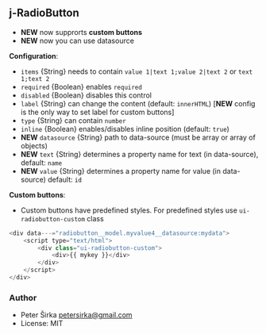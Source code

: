 ## j-RadioButton

- __NEW__ now supprorts __custom buttons__
- __NEW__ now you can use datasource

__Configuration__:

- `items` {String} needs to contain `value 1|text 1;value 2|text 2` or `text 1;text 2`
- `required` {Boolean} enables `required`
- `disabled` {Boolean} disables this control
- `label` {String} can change the content (default: `innerHTML`) [__NEW__ config is the only way to set label for custom buttons]
- `type` {String} can contain `number`
- `inline` {Boolean} enables/disables inline position (default: `true`)
- __NEW__ `datasource` {String} path to data-source (must be array or array of objects)
- __NEW__ `text` {String} determines a property name for text (in data-source), default: `name`
- __NEW__ `value` {String} determines a property name for value (in data-source) default: `id`

__Custom buttons__:

- Custom buttons have predefined styles. For predefined styles use `ui-radiobutton-custom` class

```javascript
<div data---="radiobutton__model.myvalue4__datasource:mydata">
	<script type="text/html">
		<div class="ui-radiobutton-custom">
			<div>{{ mykey }}</div>
		</div>
	</script>
</div>
```

### Author

- Peter Širka <petersirka@gmail.com>
- License: MIT